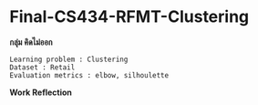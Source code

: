 # Final-CS434-RFMT-Clustering
**กลุ่ม คิดไม่ออก**
```
Learning problem : Clustering
Dataset : Retail
Evaluation metrics : elbow, silhoulette
```
**Work Reflection**
